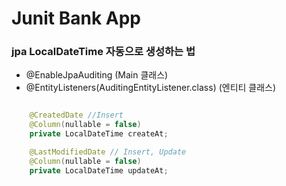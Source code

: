 # Junit Bank App

### jpa LocalDateTime 자동으로 생성하는 법
- @EnableJpaAuditing (Main 클래스)
- @EntityListeners(AuditingEntityListener.class) (엔티티 클래스)
```java

    @CreatedDate //Insert
    @Column(nullable = false)
    private LocalDateTime createAt;

    @LastModifiedDate // Insert, Update
    @Column(nullable = false)
    private LocalDateTime updateAt;

```